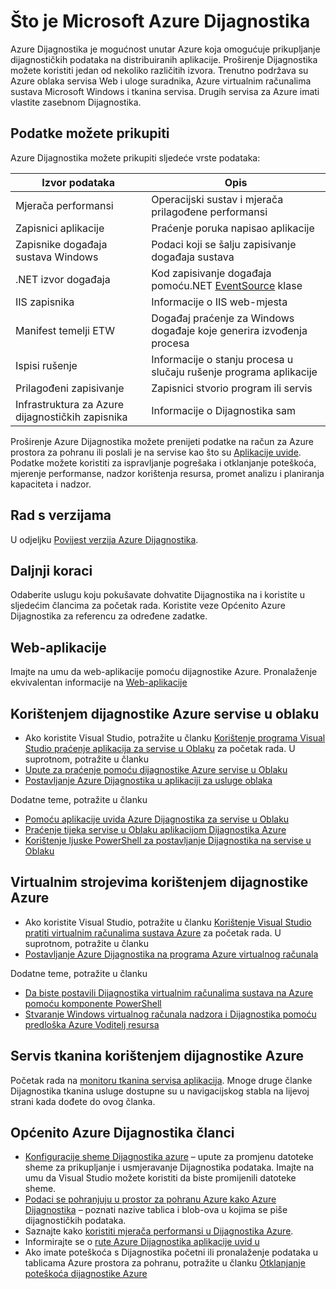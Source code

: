 <properties
    pageTitle="Pregled Azure Dijagnostika | Microsoft Azure"
    description="Korištenje Azure Dijagnostika za ispravljanje pogrešaka, mjerenje performanse, nadzor, promet analize u servise u oblaku, virtualnih računala i servisa tkanina"
    services="multiple"
    documentationCenter=".net"
    authors="rboucher"
    manager="jwhit"
    editor=""/>

<tags
    ms.service="multiple"
    ms.workload="na"
    ms.tgt_pltfrm="na"
    ms.devlang="dotnet"
    ms.topic="article"
    ms.date="06/02/2016"
    ms.author="robb"/>


# <a name="what-is-microsoft-azure-diagnostics"></a>Što je Microsoft Azure Dijagnostika


Azure Dijagnostika je mogućnost unutar Azure koja omogućuje prikupljanje dijagnostičkih podataka na distribuiranih aplikacije. Proširenje Dijagnostika možete koristiti jedan od nekoliko različitih izvora. Trenutno podržava su Azure oblaka servisa Web i uloge suradnika, Azure virtualnim računalima sustava Microsoft Windows i tkanina servisa. Drugih servisa za Azure imati vlastite zasebnom Dijagnostika.

## <a name="data-you-can-collect"></a>Podatke možete prikupiti

Azure Dijagnostika možete prikupiti sljedeće vrste podataka:

Izvor podataka|Opis
---|---
Mjerača performansi | Operacijski sustav i mjerača prilagođene performansi
Zapisnici aplikacije     | Praćenje poruka napisao aplikacije
Zapisnike događaja sustava Windows   | Podaci koji se šalju zapisivanje događaja sustava
.NET izvor događaja    | Kod zapisivanje događaja pomoću.NET [EventSource](https://msdn.microsoft.com/library/system.diagnostics.tracing.eventsource.aspx) klase
IIS zapisnika             | Informacije o IIS web-mjesta
Manifest temelji ETW   | Događaj praćenje za Windows događaje koje generira izvođenja procesa
Ispisi rušenje          | Informacije o stanju procesa u slučaju rušenje programa aplikacije
Prilagođeni zapisivanje    | Zapisnici stvorio program ili servis
Infrastruktura za Azure dijagnostičkih zapisnika|Informacije o Dijagnostika sam

Proširenje Azure Dijagnostika možete prenijeti podatke na račun za Azure prostora za pohranu ili poslali je na servise kao što su [Aplikacije uvide](./application-insights/app-insights-cloudservices.md). Podatke možete koristiti za ispravljanje pogrešaka i otklanjanje poteškoća, mjerenje performanse, nadzor korištenja resursa, promet analizu i planiranja kapaciteta i nadzor.


## <a name="versioning"></a>Rad s verzijama
U odjeljku [Povijest verzija Azure Dijagnostika](azure-diagnostics-versioning-history.md).

## <a name="next-steps"></a>Daljnji koraci
Odaberite uslugu koju pokušavate dohvatite Dijagnostika na i koristite u sljedećim člancima za početak rada. Koristite veze Općenito Azure Dijagnostika za referencu za određene zadatke.

## <a name="web-apps"></a>Web-aplikacije
Imajte na umu da web-aplikacije pomoću dijagnostike Azure. Pronalaženje ekvivalentan informacije na [Web-aplikacije](./app-service-web/web-sites-enable-diagnostic-log.md)

## <a name="cloud-services-using-azure-diagnostics"></a>Korištenjem dijagnostike Azure servise u oblaku
- Ako koristite Visual Studio, potražite u članku [Korištenje programa Visual Studio praćenje aplikacija za servise u Oblaku](./vs-azure-tools-debug-cloud-services-virtual-machines.md) za početak rada. U suprotnom, potražite u članku
- [Upute za praćenje pomoću dijagnostike Azure servise u Oblaku](./cloud-services/cloud-services-how-to-monitor.md)
- [Postavljanje Azure Dijagnostika u aplikaciji za usluge oblaka](./cloud-services/cloud-services-dotnet-diagnostics.md)

Dodatne teme, potražite u članku

- [Pomoću aplikacije uvida Azure Dijagnostika za servise u Oblaku](./application-insights/app-insights-cloudservices.md)
- [Praćenje tijeka servise u Oblaku aplikacijom Dijagnostika Azure](./cloud-services/cloud-services-dotnet-diagnostics-trace-flow.md)
- [Korištenje ljuske PowerShell za postavljanje Dijagnostika na servise u Oblaku](./virtual-machines/virtual-machines-windows-ps-extensions-diagnostics.md)


## <a name="virtual-machines-using-azure-diagnostics"></a>Virtualnim strojevima korištenjem dijagnostike Azure
- Ako koristite Visual Studio, potražite u članku [Korištenje Visual Studio pratiti virtualnim računalima sustava Azure](./vs-azure-tools-debug-cloud-services-virtual-machines.md) za početak rada. U suprotnom, potražite u članku
- [Postavljanje Azure Dijagnostika na programa Azure virtualnog računala](./virtual-machines-dotnet-diagnostics.md)

Dodatne teme, potražite u članku

- [Da biste postavili Dijagnostika virtualnim računalima sustava na Azure pomoću komponente PowerShell](./virtual-machines/virtual-machines-windows-ps-extensions-diagnostics.md)
- [Stvaranje Windows virtualnog računala nadzora i Dijagnostika pomoću predloška Azure Voditelj resursa](./virtual-machines/virtual-machines-windows-extensions-diagnostics-template.md)

## <a name="service-fabric-using-azure-diagnostics"></a>Servis tkanina korištenjem dijagnostike Azure
Početak rada na [monitoru tkanina servisa aplikacija](./service-fabric/service-fabric-diagnostics-how-to-monitor-and-diagnose-services-locally.md). Mnoge druge članke Dijagnostika tkanina usluge dostupne su u navigacijskog stabla na lijevoj strani kada dođete do ovog članka.

## <a name="general-azure-diagnostics-articles"></a>Općenito Azure Dijagnostika članci
- [Konfiguracije sheme Dijagnostika azure](https://msdn.microsoft.com/library/azure/mt634524.aspx) – upute za promjenu datoteke sheme za prikupljanje i usmjeravanje Dijagnostika podataka. Imajte na umu da Visual Studio možete koristiti da biste promijenili datoteke sheme.
- [Podaci se pohranjuju u prostor za pohranu Azure kako Azure Dijagnostika](./cloud-services/cloud-services-dotnet-diagnostics-storage.md) – poznati nazive tablica i blob-ova u kojima se piše dijagnostičkih podataka.
- Saznajte kako [koristiti mjerača performansi u Dijagnostika Azure](./cloud-services/cloud-services-dotnet-diagnostics-performance-counters.md).
- Informirajte se o [rute Azure Dijagnostika aplikacije uvid u](./azure-diagnostics-configure-applicationinsights.md)
- Ako imate poteškoća s Dijagnostika početni ili pronalaženje podataka u tablicama Azure prostora za pohranu, potražite u članku [Otklanjanje poteškoća dijagnostike Azure](./azure-diagnostics-troubleshooting.md)
